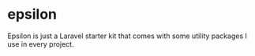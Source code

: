 # epsilon
Epsilon is just a Laravel starter kit that comes with some utility packages I use in every project.

